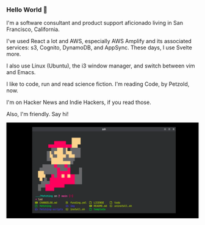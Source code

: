 ### Hello World 👋

I'm a software consultant and product support aficionado living in San Francisco, California.

I've used React a lot and AWS, especially AWS Amplify and its associated services: s3, Cognito, DynamoDB, and AppSync. These days, I use Svelte more. 

I also use Linux (Ubuntu), the i3 window manager, and switch between vim and Emacs.

I like to code, run and read science fiction. I'm reading Code, by Petzold, now. 

I'm on Hacker News and Indie Hackers, if you read those. 

Also, I'm friendly. Say hi!

![mario in the terminal](mario.webp)



